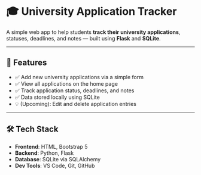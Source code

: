 # 🎓 University Application Tracker

A simple web app to help students **track their university applications**, statuses, deadlines, and notes — built using **Flask** and **SQLite**.

---

## 📌 Features

- ✅ Add new university applications via a simple form
- ✅ View all applications on the home page
- ✅ Track application status, deadlines, and notes
- ✅ Data stored locally using SQLite
- 💡 (Upcoming): Edit and delete application entries

---

## 🛠 Tech Stack

- **Frontend**: HTML, Bootstrap 5
- **Backend**: Python, Flask
- **Database**: SQLite via SQLAlchemy
- **Dev Tools**: VS Code, Git, GitHub
